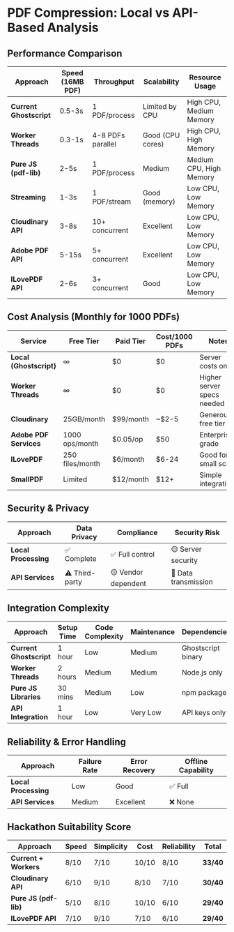# PDF Compression: Local vs API-Based Analysis

## Performance Comparison

| Approach | Speed (16MB PDF) | Throughput | Scalability | Resource Usage |
|----------|------------------|------------|-------------|----------------|
| **Current Ghostscript** | 0.5-3s | 1 PDF/process | Limited by CPU | High CPU, Medium Memory |
| **Worker Threads** | 0.3-1s | 4-8 PDFs parallel | Good (CPU cores) | High CPU, High Memory |
| **Pure JS (pdf-lib)** | 2-5s | 1 PDF/process | Medium | Medium CPU, High Memory |
| **Streaming** | 1-3s | 1 PDF/stream | Good (memory) | Low CPU, Low Memory |
| **Cloudinary API** | 3-8s | 10+ concurrent | Excellent | Low CPU, Low Memory |
| **Adobe PDF API** | 5-15s | 5+ concurrent | Excellent | Low CPU, Low Memory |
| **ILovePDF API** | 2-6s | 3+ concurrent | Good | Low CPU, Low Memory |

## Cost Analysis (Monthly for 1000 PDFs)

| Service | Free Tier | Paid Tier | Cost/1000 PDFs | Notes |
|---------|-----------|-----------|-----------------|-------|
| **Local (Ghostscript)** | ∞ | $0 | $0 | Server costs only |
| **Worker Threads** | ∞ | $0 | $0 | Higher server specs needed |
| **Cloudinary** | 25GB/month | $99/month | ~$2-5 | Generous free tier |
| **Adobe PDF Services** | 1000 ops/month | $0.05/op | $50 | Enterprise-grade |
| **ILovePDF** | 250 files/month | $6/month | $6-24 | Good for small scale |
| **SmallPDF** | Limited | $12/month | $12+ | Simple integration |

## Security & Privacy

| Approach | Data Privacy | Compliance | Security Risk |
|----------|--------------|------------|---------------|
| **Local Processing** | ✅ Complete | ✅ Full control | 🟡 Server security |
| **API Services** | ⚠️ Third-party | 🟡 Vendor dependent | 🔴 Data transmission |

## Integration Complexity

| Approach | Setup Time | Code Complexity | Maintenance | Dependencies |
|----------|------------|-----------------|-------------|--------------|
| **Current Ghostscript** | 1 hour | Low | Medium | Ghostscript binary |
| **Worker Threads** | 2 hours | Medium | Medium | Node.js only |
| **Pure JS Libraries** | 30 mins | Medium | Low | npm packages |
| **API Integration** | 1 hour | Low | Very Low | API keys only |

## Reliability & Error Handling

| Approach | Failure Rate | Error Recovery | Offline Capability |
|----------|--------------|----------------|-------------------|
| **Local Processing** | Low | Good | ✅ Full |
| **API Services** | Medium | Excellent | ❌ None |

## Hackathon Suitability Score

| Approach | Speed | Simplicity | Cost | Reliability | **Total** |
|----------|-------|------------|------|-------------|-----------|
| **Current + Workers** | 8/10 | 7/10 | 10/10 | 8/10 | **33/40** |
| **Cloudinary API** | 6/10 | 9/10 | 8/10 | 7/10 | **30/40** |
| **Pure JS (pdf-lib)** | 5/10 | 8/10 | 10/10 | 6/10 | **29/40** |
| **ILovePDF API** | 7/10 | 9/10 | 7/10 | 6/10 | **29/40** |
